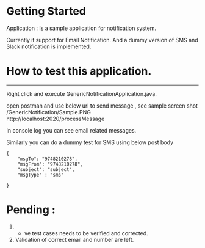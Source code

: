 # Getting Started

Application : Is a sample application for notification system.

Currently it support for Email Notification.
And a dummy version of SMS and Slack notification is implemented.

# How to test this application.
----------------------------------
Right click and execute GenericNotificationApplication.java.

open postman
and use below url to send message , see sample screen shot /GenericNotification/Sample.PNG  
http://localhost:2020/processMessage

In console log you can see email related messages.

Similarly you can do a dummy test for SMS using below post body

	{
        "msgTo": "9748210278",
        "msgFrom": "9748210278",
        "subject": "subject",
        "msgType" : "sms"
        
    }
    
# Pending :
1. - ve test cases needs to be verified and corrected.
2. Validation of correct email and number are left.
